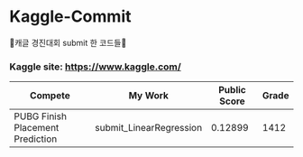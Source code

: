 # Kaggle-Commit
🏅캐글 경진대회 submit 한 코드들🏅




### Kaggle site: https://www.kaggle.com/
|Compete|My Work|Public Score|Grade|
|--------|-------|---------|-------|
|PUBG Finish Placement Prediction|submit_LinearRegression|0.12899|1412|
